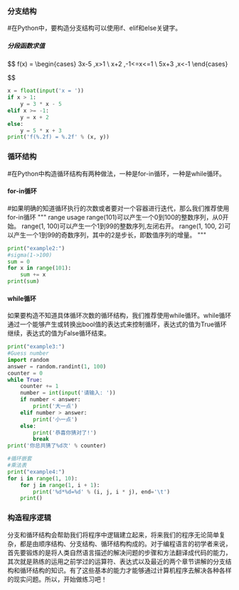 ### 分支结构

#在Python中，要构造分支结构可以使用if、elif和else关键字。

##### 分段函数求值
$$
f(x) = \begin{cases} 3x-5 ,x>1 \\ x+2 ,-1<=x<=1 \\ 5x+3 ,x<-1 \end{cases}
$$

```python
x = float(input('x = '))
if x > 1:
    y = 3 * x - 5
elif x >= -1:
    y = x + 2
else:
    y = 5 * x + 3
print('f(%.2f) = %.2f' % (x, y))
```



### 循环结构

#在Python中构造循环结构有两种做法，一种是for-in循环，一种是while循环。

#### for-in循环
#如果明确的知道循环执行的次数或者要对一个容器进行迭代，那么我们推荐使用for-in循环
"""
range usage
range(101)可以产生一个0到100的整数序列，从0开始。
range(1, 100)可以产生一个1到99的整数序列,左闭右开。
range(1, 100, 2)可以产生一个1到99的奇数序列，其中的2是步长，即数值序列的增量。
"""

```python
print("example2:")
#sigma(1->100)
sum = 0
for x in range(101):
    sum += x
print(sum)


```


#### while循环
如果要构造不知道具体循环次数的循环结构，我们推荐使用while循环。while循环通过一个能够产生或转换出bool值的表达式来控制循环，表达式的值为True循环继续，表达式的值为False循环结束。

```python
print("example3:")
#Guess number
import random
answer = random.randint(1, 100)
counter = 0
while True:
    counter += 1
    number = int(input('请输入: '))
    if number < answer:
        print('大一点')
    elif number > answer:
        print('小一点')
    else:
        print('恭喜你猜对了!')
        break
print('你总共猜了%d次' % counter)

#循环嵌套
#乘法表
print("example4:")
for i in range(1, 10):
    for j in range(1, i + 1):
        print('%d*%d=%d' % (i, j, i * j), end='\t')
    print()
```


### 构造程序逻辑
分支和循环结构会帮助我们将程序中逻辑建立起来，将来我们的程序无论简单复杂，都是由顺序结构、分支结构、循环结构构成的。对于编程语言的初学者来说，首先要锻炼的是将人类自然语言描述的解决问题的步骤和方法翻译成代码的能力，其次就是熟练的运用之前学过的运算符、表达式以及最近的两个章节讲解的分支结构和循环结构的知识。有了这些基本的能力才能够通过计算机程序去解决各种各样的现实问题。所以，开始做练习吧！
